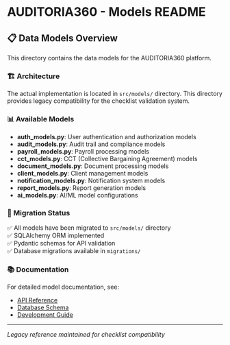 # AUDITORIA360 - Models README

## 📋 Data Models Overview

This directory contains the data models for the AUDITORIA360 platform.

### 🏗️ Architecture

The actual implementation is located in `src/models/` directory. This directory provides legacy compatibility for the checklist validation system.

### 📊 Available Models

- **auth_models.py**: User authentication and authorization models
- **audit_models.py**: Audit trail and compliance models  
- **payroll_models.py**: Payroll processing models
- **cct_models.py**: CCT (Collective Bargaining Agreement) models
- **document_models.py**: Document processing models
- **client_models.py**: Client management models
- **notification_models.py**: Notification system models
- **report_models.py**: Report generation models
- **ai_models.py**: AI/ML model configurations

### 🔄 Migration Status

✅ All models have been migrated to `src/models/` directory  
✅ SQLAlchemy ORM implemented  
✅ Pydantic schemas for API validation  
✅ Database migrations available in `migrations/`

### 📚 Documentation

For detailed model documentation, see:
- [API Reference](../docs-source/05_Referencia_da_API/README.md)
- [Database Schema](../data_base/schemas/)
- [Development Guide](../docs-source/02_Guias_de_Desenvolvedor/architecture-overview.md)

---

*Legacy reference maintained for checklist compatibility*